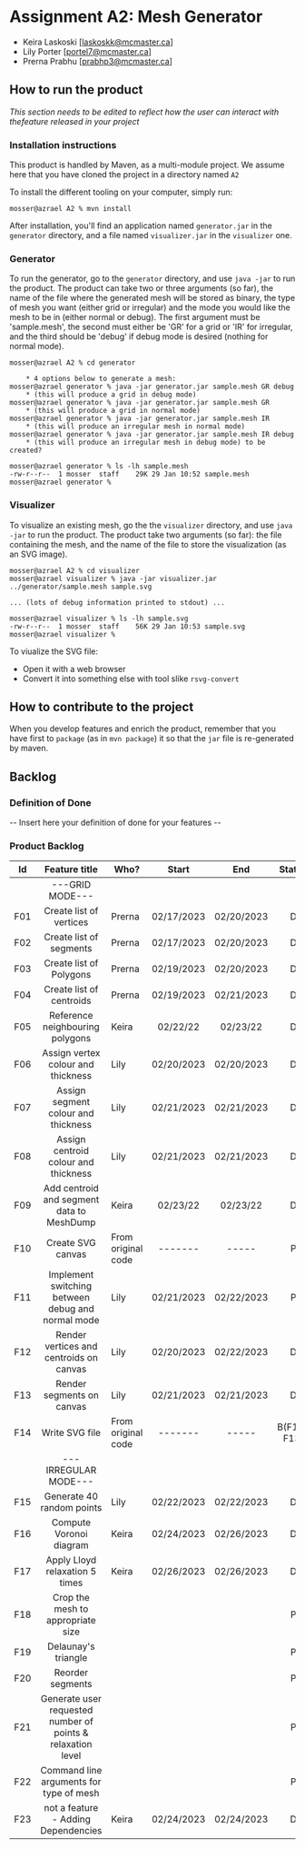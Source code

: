 # Assignment A2: Mesh Generator

  - Keira Laskoski [laskoskk@mcmaster.ca]
  - Lily Porter [portel7@mcmaster.ca]
  - Prerna Prabhu [prabhp3@mcmaster.ca]

## How to run the product

_This section needs to be edited to reflect how the user can interact with thefeature released in your project_

### Installation instructions

This product is handled by Maven, as a multi-module project. We assume here that you have cloned the project in a directory named `A2`

To install the different tooling on your computer, simply run:

```
mosser@azrael A2 % mvn install
```

After installation, you'll find an application named `generator.jar` in the `generator` directory, and a file named `visualizer.jar` in the `visualizer` one. 

### Generator

To run the generator, go to the `generator` directory, and use `java -jar` to run the product. The product can take two or three arguments (so far), the name of the file where the generated mesh will be stored as binary, the type of mesh you want (either grid or irregular) and the mode you would like the mesh to be in (either normal or debug). The first argument must be 'sample.mesh', the second must either be 'GR' for a grid or 'IR' for irregular, and the third should be 'debug' if debug mode is desired (nothing for normal mode).

```
mosser@azrael A2 % cd generator

	* 4 options below to generate a mesh:
mosser@azrael generator % java -jar generator.jar sample.mesh GR debug
	* (this will produce a grid in debug mode)
mosser@azrael generator % java -jar generator.jar sample.mesh GR
	* (this will produce a grid in normal mode)
mosser@azrael generator % java -jar generator.jar sample.mesh IR
	* (this will produce an irregular mesh in normal mode)
mosser@azrael generator % java -jar generator.jar sample.mesh IR debug
	* (this will produce an irregular mesh in debug mode) to be created?

mosser@azrael generator % ls -lh sample.mesh
-rw-r--r--  1 mosser  staff    29K 29 Jan 10:52 sample.mesh
mosser@azrael generator % 
```

### Visualizer

To visualize an existing mesh, go the the `visualizer` directory, and use `java -jar` to run the product. The product take two arguments (so far): the file containing the mesh, and the name of the file to store the visualization (as an SVG image).

```
mosser@azrael A2 % cd visualizer 
mosser@azrael visualizer % java -jar visualizer.jar ../generator/sample.mesh sample.svg

... (lots of debug information printed to stdout) ...

mosser@azrael visualizer % ls -lh sample.svg
-rw-r--r--  1 mosser  staff    56K 29 Jan 10:53 sample.svg
mosser@azrael visualizer %
```
To viualize the SVG file:

  - Open it with a web browser
  - Convert it into something else with tool slike `rsvg-convert`

## How to contribute to the project

When you develop features and enrich the product, remember that you have first to `package` (as in `mvn package`) it so that the `jar` file is re-generated by maven.

## Backlog

### Definition of Done

-- Insert here your definition of done for your features --

### Product Backlog

| Id  | Feature title | Who? | Start | End | Status |
| :-: |:-:            |---   | :-:   | :-: | :-:    |
| |---GRID MODE---| | | | | |
| F01 | Create list of vertices | Prerna |02/17/2023|02/20/2023|D|
| F02 | Create list of segments | Prerna |02/17/2023|02/20/2023|D|
| F03 | Create list of Polygons | Prerna |02/19/2023|02/20/2023|D|
| F04 | Create list of centroids | Prerna |02/19/2023|02/21/2023|D|
| F05 | Reference neighbouring polygons | Keira |02/22/22|02/23/22|D|
| F06 | Assign vertex colour and thickness | Lily |02/20/2023|02/20/2023|D|
| F07 | Assign segment colour and thickness | Lily |02/21/2023|02/21/2023|D|
| F08 | Assign centroid colour and thickness | Lily |02/21/2023|02/21/2023|D|
| F09 | Add centroid and segment data to MeshDump | Keira |02/23/22|02/23/22|D|
| F10 |Create SVG canvas| From original code |-------|-----|P|
| F11 |Implement switching between debug and normal mode| Lily |02/21/2023|02/22/2023|P|
| F12 |Render vertices and centroids on canvas|Lily|02/20/2023|02/22/2023|D|
| F13 |Render segments on canvas|Lily|02/21/2023|02/21/2023|D|
| F14 |Write SVG file|From original code|-------|-----|B(F10-F13)|
| |---IRREGULAR MODE---| | | | |
| F15 |Generate 40 random points| Lily |02/22/2023|02/22/2023|D|
| F16 |Compute Voronoi diagram| Keira|02/24/2023 | 02/26/2023|D|
| F17 |Apply Lloyd relaxation 5 times|Keira |02/26/2023 | 02/26/2023|D|
| F18 |Crop the mesh to appropriate size| | | |P|
| F19 |Delaunay's triangle| | | |P|
| F20 |Reorder segments| | | |P|
| F21 |Generate user requested number of points & relaxation level| | | |P|
| F22 |Command line arguments for type of mesh| | | |P|
| F23 | not a feature - Adding Dependencies |Keira | 02/24/2023|02/24/2023 | D|
